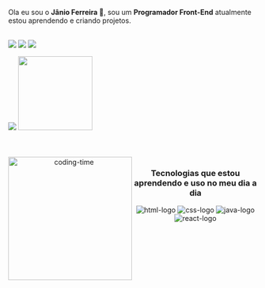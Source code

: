 
Ola eu sou o <strong>Jânio Ferreira :raising_hand:</strong>, sou um <strong>Programador Front-End</strong> atualmente estou aprendendo e criando projetos.
<br>
<br>
<p>
  <a href="https://www.instagram.com/janio_w0w/"> <img src="https://img.shields.io/badge/Instagram-E4405F?style=for-the-badge&logo=instagram&logoColor=white"/><a>
  <a href=" https://www.linkedin.com/in/j%C3%A2nio-ferreira/"> <img src="https://img.shields.io/badge/LinkedIn-0077B5?style=for-the-badge&logo=linkedin&logoColor=white"/><a/>
  <a href="https://www.twitch.tv/shin0kz/"> <img src="https://img.shields.io/badge/Twitch-9146FF?style=for-the-badge&logo=twitch&logoColor=white"/><a/>
</p>
<div>
  
  <img  src="https://github-readme-stats.vercel.app/api?username=janioF91&show_icons=true&theme=dracula&include_all_commits=true&count_private=true"/>
  <img height="150em" src="https://github-readme-stats.vercel.app/api/top-langs/?username=janioF91&layout=compact&langs_count=16&theme=dracula"/>
</div>
<br>

<br>

<div  align="center"> 
  <div style="display: inline_block"><br>
  <img align="left" height="250" alt="coding-time" src="![code](https://github.com/janioF91/First-brench/assets/140021700/dd9c5334-2a5d-45cb-b349-51f1f20465fe)">
  <h3 align="center">Tecnologias que estou aprendendo e uso no meu dia a dia</h3>
  <img src="https://img.shields.io/badge/HTML5-E34F26?style=for-the-badge&logo=html5&logoColor=white" alt="html-logo"/>
  <img src="https://img.shields.io/badge/CSS-239120?&style=for-the-badge&logo=css3&logoColor=white" alt="css-logo"/>
  <img src="https://img.shields.io/badge/JavaScript-F7DF1E?style=for-the-badge&logo=javascript&logoColor=black" alt="java-logo"/>
  <img src="https://img.shields.io/badge/React-20232A?style=for-the-badge&logo=react&logoColor=61DAFB" alt="react-logo"/>   
   </div>
    




